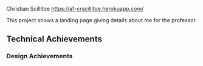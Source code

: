 Christian Scillitoe
https://a1-crscillitoe.herokuapp.com/

This project shows a landing page giving
details about me for the professor.

## Technical Achievements

### Design Achievements

